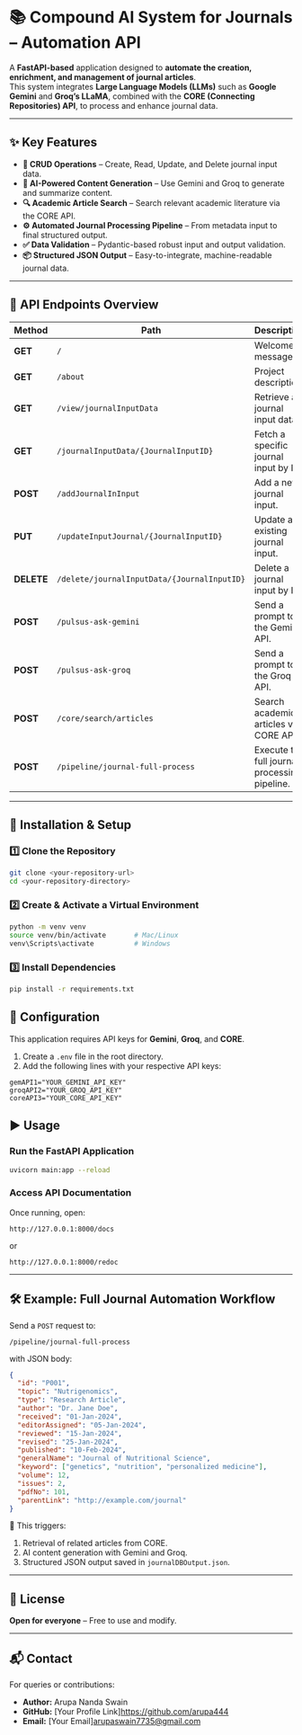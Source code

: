 # 📚 Compound AI System for Journals – Automation API

A **FastAPI-based** application designed to **automate the creation, enrichment, and management of journal articles**.  
This system integrates **Large Language Models (LLMs)** such as **Google Gemini** and **Groq’s LLaMA**, combined with the **CORE (Connecting Repositories) API**, to process and enhance journal data.

---

## ✨ Key Features

- **📄 CRUD Operations** – Create, Read, Update, and Delete journal input data.
- **🤖 AI-Powered Content Generation** – Use Gemini and Groq to generate and summarize content.
- **🔍 Academic Article Search** – Search relevant academic literature via the CORE API.
- **⚙️ Automated Journal Processing Pipeline** – From metadata input to final structured output.
- **✅ Data Validation** – Pydantic-based robust input and output validation.
- **📦 Structured JSON Output** – Easy-to-integrate, machine-readable journal data.

---

## 📌 API Endpoints Overview

| Method | Path                                        | Description |
|--------|---------------------------------------------|-------------|
| **GET** | `/`                                         | Welcome message. |
| **GET** | `/about`                                    | Project description. |
| **GET** | `/view/journalInputData`                    | Retrieve all journal input data. |
| **GET** | `/journalInputData/{JournalInputID}`        | Fetch a specific journal input by ID. |
| **POST** | `/addJournalInInput`                       | Add a new journal input. |
| **PUT** | `/updateInputJournal/{JournalInputID}`      | Update an existing journal input. |
| **DELETE** | `/delete/journalInputData/{JournalInputID}` | Delete a journal input by ID. |
| **POST** | `/pulsus-ask-gemini`                       | Send a prompt to the Gemini API. |
| **POST** | `/pulsus-ask-groq`                         | Send a prompt to the Groq API. |
| **POST** | `/core/search/articles`                    | Search academic articles via CORE API. |
| **POST** | `/pipeline/journal-full-process`           | Execute the full journal processing pipeline. |

---

## 🚀 Installation & Setup

### 1️⃣ Clone the Repository
```bash
git clone <your-repository-url>
cd <your-repository-directory>
```


### 2️⃣ Create & Activate a Virtual Environment
```bash
python -m venv venv
source venv/bin/activate       # Mac/Linux
venv\Scripts\activate          # Windows
```

### 3️⃣ Install Dependencies
```bash
pip install -r requirements.txt
```
## 🔑 Configuration

This application requires API keys for **Gemini**, **Groq**, and **CORE**.

1. Create a `.env` file in the root directory.  
2. Add the following lines with your respective API keys:  

```env
gemAPI1="YOUR_GEMINI_API_KEY"
groqAPI2="YOUR_GROQ_API_KEY"
coreAPI3="YOUR_CORE_API_KEY"
```
## ▶️ Usage
### Run the FastAPI Application
```bash
uvicorn main:app --reload
```
### Access API Documentation

Once running, open:

```
http://127.0.0.1:8000/docs
```

or

```
http://127.0.0.1:8000/redoc
```

---

## 🛠 Example: Full Journal Automation Workflow

Send a `POST` request to:

```
/pipeline/journal-full-process
```

with JSON body:

```json
{
  "id": "P001",
  "topic": "Nutrigenomics",
  "type": "Research Article",
  "author": "Dr. Jane Doe",
  "received": "01-Jan-2024",
  "editorAssigned": "05-Jan-2024",
  "reviewed": "15-Jan-2024",
  "revised": "25-Jan-2024",
  "published": "10-Feb-2024",
  "generalName": "Journal of Nutritional Science",
  "keyword": ["genetics", "nutrition", "personalized medicine"],
  "volume": 12,
  "issues": 2,
  "pdfNo": 101,
  "parentLink": "http://example.com/journal"
}
```

📌 This triggers:

1. Retrieval of related articles from CORE.
2. AI content generation with Gemini and Groq.
3. Structured JSON output saved in `journalDBOutput.json`.

---

## 📄 License

**Open for everyone** – Free to use and modify.

---

## 📬 Contact

For queries or contributions:

* **Author:** Arupa Nanda Swain
* **GitHub:** \[Your Profile Link]https://github.com/arupa444
* **Email:** \[Your Email]arupaswain7735@gmail.com

